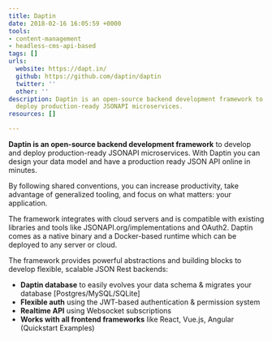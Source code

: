 ```yaml
---
title: Daptin
date: 2018-02-16 16:05:59 +0000
tools:
- content-management
- headless-cms-api-based
tags: []
urls:
  website: https://dapt.in/
  github: https://github.com/daptin/daptin
  twitter: ''
  other: ''
description: Daptin is an open-source backend development framework to develop and
  deploy production-ready JSONAPI microservices.
resources: []

---
```

**Daptin is an open-source backend development framework** to develop and deploy production-ready JSONAPI microservices. With Daptin you can design your data model and have a production ready JSON API online in minutes.

By following shared conventions, you can increase productivity, take advantage of generalized tooling, and focus on what matters: your application.

The framework integrates with cloud servers and is compatible with existing libraries and tools like JSONAPI.org/implementations and OAuth2. Daptin comes as a native binary and a Docker-based runtime which can be deployed to any server or cloud.

The framework provides powerful abstractions and building blocks to develop flexible, scalable JSON Rest backends:

* **Daptin database** to easily evolves your data schema & migrates your database \[Postgres/MySQL/SQLite\]
* **Flexible auth** using the JWT-based authentication & permission system
* **Realtime API** using Websocket subscriptions
* **Works with all frontend frameworks** like React, Vue.js, Angular (Quickstart Examples)

##
